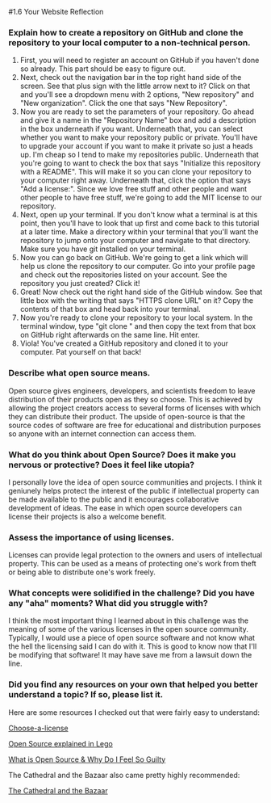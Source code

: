#1.6 Your Website Reflection


### Explain how to create a repository on GitHub and clone the repository to your local computer to a non-technical person.

1. First, you will need to register an account on GitHub if you haven't done so already. This part should be easy to figure out.
2. Next, check out the navigation bar in the top right hand side of the screen. See that plus sign with the little arrow next to it? Click on that and you'll see a dropdown menu with 2 options, "New repository" and "New organization". Click the one that says "New Repository".
3. Now you are ready to set the parameters of your repository. Go ahead and give it a name in the "Repository Name" box and add a description in the box underneath if you want. Underneath that, you can select whether you want to make your repository public or private. You'll have to upgrade your account if you want to make it private so just a heads up. I'm cheap so I tend to make my repositories public. Underneath that you're going to want to check the box that says "Initialize this repository with a README". This will make it so you can clone your repository to your computer right away. Underneath that, click the option that says "Add a license:". Since we love free stuff and other people and want other people to have free stuff, we're going to add the MIT license to our repository.
4. Next, open up your terminal. If you don't know what a terminal is at this point, then you'll have to look that up first and come back to this tutorial at a later time. Make a directory within your terminal that you'll want the repository to jump onto your computer and navigate to that directory. Make sure you have git installed on your terminal.
5. Now you can go back on GitHub. We're going to get a link which will help us clone the repository to our computer. Go into your profile page and check out the repositories listed on your account. See the repository you just created? Click it!
6. Great! Now check out the right hand side of the GitHub window. See that little box with the writing that says "HTTPS clone URL" on it? Copy the contents of that box and head back into your terminal.
7. Now you're ready to clone your repository to your local system. In the terminal window, type "git clone " and then copy the text from that box on GitHub right afterwards on the same line. Hit enter.
8. Viola! You've created a GitHub repository and cloned it to your computer. Pat yourself on that back!


### Describe what open source means.

Open source gives engineers, developers, and scientists freedom to leave distribution of their products open as they so choose. This is achieved by allowing the project creators access to several forms of licenses with which they can distribute their product. The upside of open-source is that the source codes of software are free for educational and distribution purposes so anyone with an internet connection can access them.


### What do you think about Open Source? Does it make you nervous or protective? Does it feel like utopia?

I personally love the idea of open source communities and projects. I think it geniunely helps protect the interest of the public if intellectual property can be made available to the public and it encourages collaborative development of ideas. The ease in which open source developers can license their projects is also a welcome benefit.


### Assess the importance of using licenses.

Licenses can provide legal protection to the owners and users of intellectual property. This can be used as a means of protecting one's work from theft or being able to distribute one's work freely.


### What concepts were solidified in the challenge? Did you have any "aha" moments? What did you struggle with?

I think the most important thing I learned about in this challenge was the meaning of some of the various licenses in the open source community. Typically, I would use a piece of open source software and not know what the hell the licensing said I can do with it. This is good to know now that I'll be modifying that software! It may have save me from a lawsuit down the line.


### Did you find any resources on your own that helped you better understand a topic? If so, please list it.

Here are some resources I checked out that were fairly easy to understand:

[Choose-a-license](http://choosealicense.com/)

[Open Source explained in Lego](https://www.youtube.com/watch?v=a8fHgx9mE5U)

[What is Open Source & Why Do I Feel So Guilty](https://www.youtube.com/watch?v=UIDb6VBO9os)

The Cathedral and the Bazaar also came pretty highly recommended:

[The Cathedral and the Bazaar](http://www.catb.org/esr/writings/cathedral-bazaar/cathedral-bazaar/)